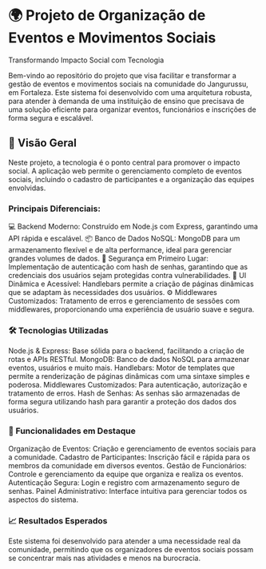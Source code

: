 # 🌍 Projeto de Organização de Eventos e Movimentos Sociais
Transformando Impacto Social com Tecnologia

Bem-vindo ao repositório do projeto que visa facilitar e transformar a gestão de eventos e movimentos sociais na comunidade do Jangurussu, em Fortaleza. Este sistema foi desenvolvido com uma arquitetura robusta, para atender à demanda de uma instituição de ensino que precisava de uma solução eficiente para organizar eventos, funcionários e inscrições de forma segura e escalável.

## 🚀 Visão Geral
Neste projeto, a tecnologia é o ponto central para promover o impacto social. A aplicação web permite o gerenciamento completo de eventos sociais, incluindo o cadastro de participantes e a organização das equipes envolvidas.

### Principais Diferenciais:
💻 Backend Moderno: Construído em Node.js com Express, garantindo uma API rápida e escalável.
📦 Banco de Dados NoSQL: MongoDB para um armazenamento flexível e de alta performance, ideal para gerenciar grandes volumes de dados.
🔐 Segurança em Primeiro Lugar: Implementação de autenticação com hash de senhas, garantindo que as credenciais dos usuários sejam protegidas contra vulnerabilidades.
🎨 UI Dinâmica e Acessível: Handlebars permite a criação de páginas dinâmicas que se adaptam às necessidades dos usuários.
⚙️ Middlewares Customizados: Tratamento de erros e gerenciamento de sessões com middlewares, proporcionando uma experiência de usuário suave e segura.

### 🛠️ Tecnologias Utilizadas
Node.js & Express: Base sólida para o backend, facilitando a criação de rotas e APIs RESTful.
MongoDB: Banco de dados NoSQL para armazenar eventos, usuários e muito mais.
Handlebars: Motor de templates que permite a renderização de páginas dinâmicas com uma sintaxe simples e poderosa.
Middlewares Customizados: Para autenticação, autorização e tratamento de erros.
Hash de Senhas: As senhas são armazenadas de forma segura utilizando hash para garantir a proteção dos dados dos usuários.

### 🎯 Funcionalidades em Destaque
Organização de Eventos: Criação e gerenciamento de eventos sociais para a comunidade.
Cadastro de Participantes: Inscrição fácil e rápida para os membros da comunidade em diversos eventos.
Gestão de Funcionários: Controle e gerenciamento da equipe que organiza e realiza os eventos.
Autenticação Segura: Login e registro com armazenamento seguro de senhas.
Painel Administrativo: Interface intuitiva para gerenciar todos os aspectos do sistema.

### 📈 Resultados Esperados
Este sistema foi desenvolvido para atender a uma necessidade real da comunidade, permitindo que os organizadores de eventos sociais possam se concentrar mais nas atividades e menos na burocracia.
